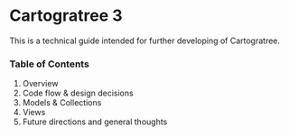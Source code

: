# Cartogratree 3
This is a technical guide intended for further developing of Cartogratree. 

### Table of Contents
1. Overview
2. Code flow & design decisions
3. Models & Collections
5. Views
6. Future directions and general thoughts

